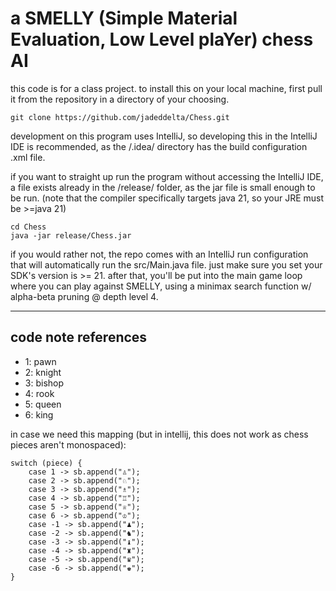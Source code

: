 # a SMELLY (Simple Material Evaluation, Low Level plaYer) chess AI
this code is for a class project. to install this on your local machine, 
first pull it from the repository in a directory of your choosing.
```shell
git clone https://github.com/jadeddelta/Chess.git
```
development on this program uses IntelliJ, so developing this in the IntelliJ 
IDE is recommended, as the /.idea/ directory has the build configuration .xml file. 

if you want to straight up run the program without accessing the IntelliJ IDE, 
a file exists already in the /release/ folder, as the jar file is small enough to be run.
(note that the compiler specifically targets java 21, so your JRE must be >=java 21)
```shell
cd Chess 
java -jar release/Chess.jar
```

if you would rather not, the repo comes with an IntelliJ run configuration that will automatically 
run the src/Main.java file. just make sure you set your SDK's version is >= 21. after that, you'll be 
put into the main game loop where you can play against SMELLY, using a minimax search function w/
alpha-beta pruning @ depth level 4.

-------
## code note references 

- 1: pawn
- 2: knight
- 3: bishop
- 4: rook
- 5: queen
- 6: king

in case we need this mapping (but in intellij, this 
does not work as chess pieces aren't monospaced):
```
switch (piece) {
    case 1 -> sb.append("♙");
    case 2 -> sb.append("♘");
    case 3 -> sb.append("♗");
    case 4 -> sb.append("♖");
    case 5 -> sb.append("♕");
    case 6 -> sb.append("♔");
    case -1 -> sb.append("♟");
    case -2 -> sb.append("♞");
    case -3 -> sb.append("♝");
    case -4 -> sb.append("♜");
    case -5 -> sb.append("♛");
    case -6 -> sb.append("♚");
}
```